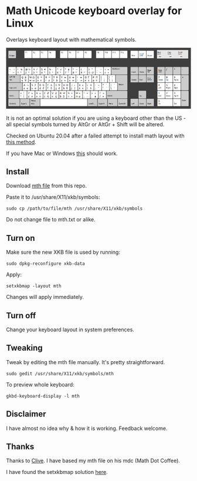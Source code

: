 # Math Unicode keyboard overlay for Linux
Overlays keyboard layout with mathematical symbols.

![mth-Layout](/images/mth_Sep_2020.png)

It is not an optimal solution if you are using a keyboard other than the US - all special symbols turned by AltGr or AltGr + Shift will be altered.

Checked on Ubuntu 20.04 after a failed attempt to install math layout with [this method](https://blog.math.coffee/post/20180921/keyboard-layout/).

If you have Mac or Windows [this](http://insti.physics.sunysb.edu/~siegel/unicode.html) should work.

## Install
Download <a id="raw-url" href="https://github.com/CaptchaSamurai/Math-Unicode-keyboard-overlay-Linux-XKB/blob/master/mth">mth file</a> from this repo.

Paste it to /usr/share/X11/xkb/symbols:

```
sudo cp /path/to/file/mth /usr/share/X11/xkb/symbols
```

Do not change file to mth.txt or alike.

## Turn on
Make sure the new XKB file is used by running:

```
sudo dpkg-reconfigure xkb-data
```

Apply:
```
setxkbmap -layout mth
```

Changes will apply immediately.

## Turn off
Change your keyboard layout in system preferences.

## Tweaking
Tweak by editing the mth file manually. It's pretty straightforward.

```
sudo gedit /usr/share/X11/xkb/symbols/mth
```

To preview whole keyboard:
```
gkbd-keyboard-display -l mth
```

## Disclaimer
I have almost no idea why & how it is working. Feedback welcome.

## Thanks
Thanks to [Clive](https://blog.math.coffee/post/20180921/keyboard-layout/). I have based my mth file on his mdc (Math Dot Coffee).

I have found the setxkbmap solution [here](https://blog.lobraun.de/2020/03/09/Umlauts-on-US-Keyboard-Layouts-on-Ubuntu-with-XKB/).
